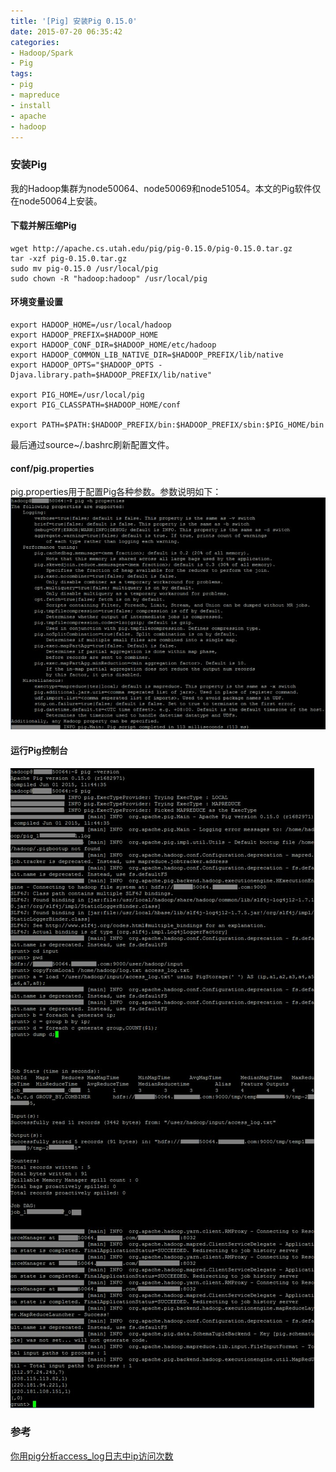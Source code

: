```yaml
---
title: '[Pig] 安装Pig 0.15.0'
date: 2015-07-20 06:35:42
categories: 
- Hadoop/Spark
- Pig
tags: 
- pig
- mapreduce
- install
- apache
- hadoop
---
```

### 安装Pig

我的Hadoop集群为node50064、node50069和node51054。本文的Pig软件仅在node50064上安装。

#### 下载并解压缩Pig

```
wget http://apache.cs.utah.edu/pig/pig-0.15.0/pig-0.15.0.tar.gz
tar -xzf pig-0.15.0.tar.gz
sudo mv pig-0.15.0 /usr/local/pig
sudo chown -R "hadoop:hadoop" /usr/local/pig
```

#### 环境变量设置

```
export HADOOP_HOME=/usr/local/hadoop
export HADOOP_PREFIX=$HADOOP_HOME
export HADOOP_CONF_DIR=$HADOOP_HOME/etc/hadoop
export HADOOP_COMMON_LIB_NATIVE_DIR=$HADOOP_PREFIX/lib/native
export HADOOP_OPTS="$HADOOP_OPTS -Djava.library.path=$HADOOP_PREFIX/lib/native"

export PIG_HOME=/usr/local/pig
export PIG_CLASSPATH=$HADOOP_HOME/conf

export PATH=$PATH:$HADOOP_PREFIX/bin:$HADOOP_PREFIX/sbin:$PIG_HOME/bin
```

最后通过source~/.bashrc刷新配置文件。

#### conf/pig.properties

pig.properties用于配置Pig各种参数。参数说明如下：
![[Pig] 安装Pig 0.15.0](/images/2015/7/0026uWfMzy77xHAFECF55.jpg)

#### 运行Pig控制台

![[Pig] 安装Pig 0.15.0](/images/2015/7/0026uWfMzy77xH1uyWq2e.jpg)

### 参考

[你用pig分析access_log日志中ip访问次数](http://shineforever.blog.51cto.com/1429204/1563850)  